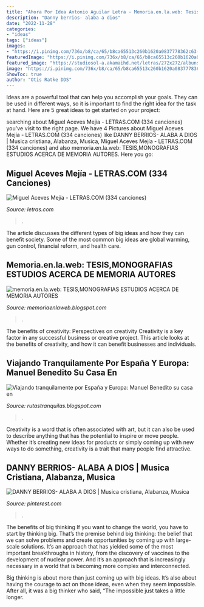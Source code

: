 ```yaml
---
title: "Ahora Por Idea Antonio Aguilar Letra - Memoria.en.la.web: Tesis,monografias Estudios Acerca De Memoria Autores"
description: "Danny berrios- alaba a dios"
date: "2022-11-28"
categories:
- "ideas"
tags: ["ideas"]
images:
- "https://i.pinimg.com/736x/b8/ca/65/b8ca65513c260b1620a0837778362c63--danny-odonoghue.jpg"
featuredImage: "https://i.pinimg.com/736x/b8/ca/65/b8ca65513c260b1620a0837778362c63--danny-odonoghue.jpg"
featured_image: "https://studiosol-a.akamaihd.net/letras/272x272/albuns/d/8/7/3/11815.jpg"
image: "https://i.pinimg.com/736x/b8/ca/65/b8ca65513c260b1620a0837778362c63--danny-odonoghue.jpg"
ShowToc: true
author: "Otis Ratke DDS"
---
```



Ideas are a powerful tool that can help you accomplish your goals. They can be used in different ways, so it is important to find the right idea for the task at hand. Here are 5 great ideas to get started on your project: 

	

		
searching about Miguel Aceves Mejía - LETRAS.COM (334 canciones) you've visit to the right page. We have 4 Pictures about Miguel Aceves Mejía - LETRAS.COM (334 canciones) like DANNY BERRIOS- ALABA A DIOS | Musica cristiana, Alabanza, Musica, Miguel Aceves Mejía - LETRAS.COM (334 canciones) and also memoria.en.la.web: TESIS,MONOGRAFIAS ESTUDIOS ACERCA DE MEMORIA AUTORES. Here you go:
		
    
## Miguel Aceves Mejía - LETRAS.COM (334 Canciones)

<img loading=lazy src="https://studiosol-a.akamaihd.net/letras/272x272/albuns/d/8/7/3/11815.jpg" onerror="this.onerror=null;this.src='https://tse2.mm.bing.net/th?id=OIP.0YCo22jX-MyQ8iiEXH8ycAAAAA&amp;pid=15.1';" alt="Miguel Aceves Mejía - LETRAS.COM (334 canciones)">

_Source: letras.com_

>. 

	

The article discusses the different types of big ideas and how they can benefit society. Some of the most common big ideas are global warming, gun control, financial reform, and health care.

    
## Memoria.en.la.web: TESIS,MONOGRAFIAS ESTUDIOS ACERCA DE MEMORIA AUTORES

<img loading=lazy src="http://1.bp.blogspot.com/-RxcoBL-AlOc/TVfg2LGzqGI/AAAAAAAAAxc/k856BAKp-SQ/s320/Tesis+Piera+Portada+rebeld%25C3%25ADa%252Cconsciencia+y+compromiso.+Memoria+de+seis+mujeres+miristas+dic+2010.jpg" onerror="this.onerror=null;this.src='https://tse4.mm.bing.net/th?id=OIP.APeN-aSy53YCP2KL28nBqwAAAA&amp;pid=15.1';" alt="memoria.en.la.web: TESIS,MONOGRAFIAS ESTUDIOS ACERCA DE MEMORIA AUTORES">

_Source: memoriaenlaweb.blogspot.com_

>. 

	

The benefits of creativity: Perspectives on creativity
Creativity is a key factor in any successful business or creative project. This article looks at the benefits of creativity, and how it can benefit businesses and individuals.

    
## Viajando Tranquilamente Por España Y Europa: Manuel Benedito Su Casa En

<img loading=lazy src="http://4.bp.blogspot.com/_aNmKutACKhQ/TSt60Nm6sCI/AAAAAAAAJEc/77mytH4tu7s/s1600/Benedito%2B-1.jpg" onerror="this.onerror=null;this.src='https://tse3.mm.bing.net/th?id=OIP.DxGaUstpixH-QJDad9TxEwHaHs&amp;pid=15.1';" alt="Viajando tranquilamente por España y Europa: Manuel Benedito su casa en">

_Source: rutastranquilas.blogspot.com_

>. 

	

Creativity is a word that is often associated with art, but it can also be used to describe anything that has the potential to inspire or move people. Whether it’s creating new ideas for products or simply coming up with new ways to do something, creativity is a trait that many people find attractive.

    
## DANNY BERRIOS- ALABA A DIOS | Musica Cristiana, Alabanza, Musica

<img loading=lazy src="https://i.pinimg.com/736x/b8/ca/65/b8ca65513c260b1620a0837778362c63--danny-odonoghue.jpg" onerror="this.onerror=null;this.src='https://tse1.mm.bing.net/th?id=OIP.M4nLxpk2PMu3-X2amZBWYwHaFh&amp;pid=15.1';" alt="DANNY BERRIOS- ALABA A DIOS | Musica cristiana, Alabanza, Musica">

_Source: pinterest.com_

>. 

	

The benefits of big thinking
If you want to change the world, you have to start by thinking big. That’s the premise behind big thinking: the belief that we can solve problems and create opportunities by coming up with large-scale solutions.
It’s an approach that has yielded some of the most important breakthroughs in history, from the discovery of vaccines to the development of nuclear power. And it’s an approach that is increasingly necessary in a world that is becoming more complex and interconnected.

Big thinking is about more than just coming up with big ideas. It’s also about having the courage to act on those ideas, even when they seem impossible. After all, it was a big thinker who said, “The impossible just takes a little longer.

